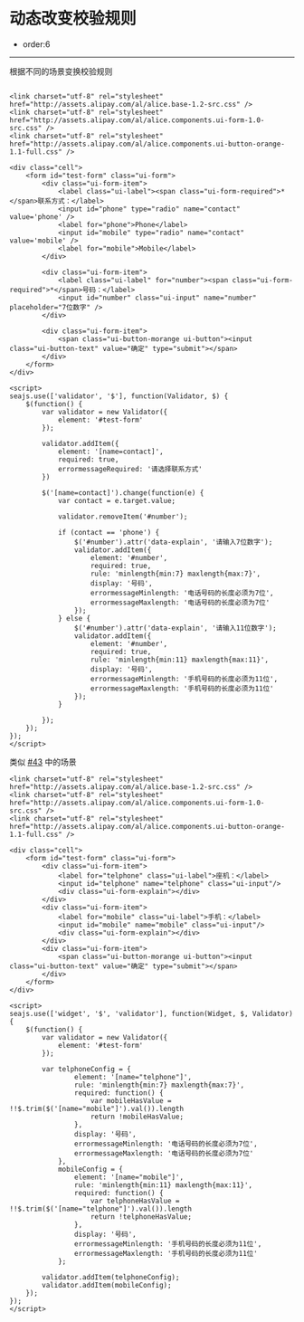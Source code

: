 # 动态改变校验规则

- order:6

-------------

根据不同的场景变换校验规则


````iframe:200

<link charset="utf-8" rel="stylesheet" href="http://assets.alipay.com/al/alice.base-1.2-src.css" />
<link charset="utf-8" rel="stylesheet" href="http://assets.alipay.com/al/alice.components.ui-form-1.0-src.css" />
<link charset="utf-8" rel="stylesheet" href="http://assets.alipay.com/al/alice.components.ui-button-orange-1.1-full.css" />

<div class="cell">
    <form id="test-form" class="ui-form">
        <div class="ui-form-item">
            <label class="ui-label"><span class="ui-form-required">*</span>联系方式：</label>
            <input id="phone" type="radio" name="contact" value='phone' />
            <label for="phone">Phone</label>
            <input id="mobile" type="radio" name="contact" value='mobile' />
            <label for="mobile">Mobile</label>
        </div>

        <div class="ui-form-item">
            <label class="ui-label" for="number"><span class="ui-form-required">*</span>号码：</label>
            <input id="number" class="ui-input" name="number" placeholder="7位数字" />
        </div>

        <div class="ui-form-item">
            <span class="ui-button-morange ui-button"><input class="ui-button-text" value="确定" type="submit"></span>
        </div>
    </form>
</div>

<script>
seajs.use(['validator', '$'], function(Validator, $) {
    $(function() {
        var validator = new Validator({
            element: '#test-form'
        });

        validator.addItem({
            element: '[name=contact]',
            required: true,
            errormessageRequired: '请选择联系方式'
        })

        $('[name=contact]').change(function(e) {
            var contact = e.target.value;

            validator.removeItem('#number');

            if (contact == 'phone') {
                $('#number').attr('data-explain', '请输入7位数字');
                validator.addItem({
                    element: '#number',
                    required: true,
                    rule: 'minlength{min:7} maxlength{max:7}',
                    display: '号码',
                    errormessageMinlength: '电话号码的长度必须为7位',
                    errormessageMaxlength: '电话号码的长度必须为7位'
                });
            } else {
                $('#number').attr('data-explain', '请输入11位数字');
                validator.addItem({
                    element: '#number',
                    required: true,
                    rule: 'minlength{min:11} maxlength{max:11}',
                    display: '号码',
                    errormessageMinlength: '手机号码的长度必须为11位',
                    errormessageMaxlength: '手机号码的长度必须为11位'
                });
            }

        });
    });
});
</script>

````



类似 [#43](https://github.com/aralejs/validator/issues/43) 中的场景


````iframe:200
<link charset="utf-8" rel="stylesheet" href="http://assets.alipay.com/al/alice.base-1.2-src.css" />
<link charset="utf-8" rel="stylesheet" href="http://assets.alipay.com/al/alice.components.ui-form-1.0-src.css" />
<link charset="utf-8" rel="stylesheet" href="http://assets.alipay.com/al/alice.components.ui-button-orange-1.1-full.css" />

<div class="cell">
    <form id="test-form" class="ui-form">
        <div class="ui-form-item">
            <label for="telphone" class="ui-label">座机：</label>
            <input id="telphone" name="telphone" class="ui-input"/>
            <div class="ui-form-explain"></div>
        </div>
        <div class="ui-form-item">
            <label for="mobile" class="ui-label">手机：</label>
            <input id="mobile" name="mobile" class="ui-input"/>
            <div class="ui-form-explain"></div>
        </div>
        <div class="ui-form-item">
            <span class="ui-button-morange ui-button"><input class="ui-button-text" value="确定" type="submit"></span>
        </div>
    </form>
</div>

<script>
seajs.use(['widget', '$', 'validator'], function(Widget, $, Validator) {
    $(function() {
        var validator = new Validator({
            element: '#test-form'
        });

        var telphoneConfig = {
                element: '[name="telphone"]',
                rule: 'minlength{min:7} maxlength{max:7}',
                required: function() {
                    var mobileHasValue = !!$.trim($('[name="mobile"]').val()).length
                    return !mobileHasValue;
                },
                display: '号码',
                errormessageMinlength: '电话号码的长度必须为7位',
                errormessageMaxlength: '电话号码的长度必须为7位'
            },
            mobileConfig = {
                element: '[name="mobile"]',
                rule: 'minlength{min:11} maxlength{max:11}',
                required: function() {
                    var telphoneHasValue = !!$.trim($('[name="telphone"]').val()).length
                    return !telphoneHasValue;
                },
                display: '号码',
                errormessageMinlength: '手机号码的长度必须为11位',
                errormessageMaxlength: '手机号码的长度必须为11位'
            };

        validator.addItem(telphoneConfig);
        validator.addItem(mobileConfig);
    });
});
</script>
````

<script>
/*seajs.use(['widget', '$', 'validator'], function(Widget, $, Validator) {
    $(function() {
        var validator = new Validator({
            element: '#test-form'
        });

        var telphoneConfig = {
                element: '[name="telphone"]',
                rule: 'minlength{min:7} maxlength{max:7}',
                display: '号码',
                errormessageMinlength: '电话号码的长度必须为7位',
                errormessageMaxlength: '电话号码的长度必须为7位'
            },
            mobileConfig = {
                element: '[name="mobile"]',
                rule: 'minlength{min:11} maxlength{max:11}',
                display: '号码',
                errormessageMinlength: '手机号码的长度必须为11位',
                errormessageMaxlength: '手机号码的长度必须为11位'
            };
        var telphoneBind = true,
            mobileBind = false;

        validator.addItem($.extend({required: true}, telphoneConfig));

        $('[name="telphone"]').focus(function() {
            validator.removeItem('[name="mobile"]');
            mobileBind = false;
        });
        $('[name="telphone"]').blur(function() {
            if (!$.trim($(this).val()).length) {
                validator.addItem($.extend({required: true}, mobileConfig));
                mobileBind = true;
            } else if (!telphoneBind) {
                validator.addItem($.extend({required: true}, telphoneConfig));
                telphoneBind = true;
            }
        });
        $('[name="mobile"]').focus(function() {
            validator.removeItem('[name="telphone"]');
            telphoneBind = false;
        });
        $('[name="mobile"]').blur(function() {
            if (!$.trim($(this).val()).length) {
                validator.addItem($.extend({required: true}, telphoneConfig));
                telphoneBind = true;
            } else if (!mobileBind) {
                validator.addItem($.extend({required: true}, mobileConfig));
                mobileBind = true;
            }
        });
    });
});*/
</script>
